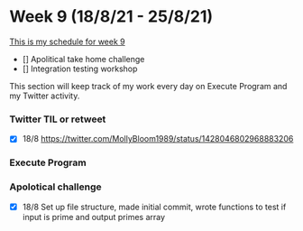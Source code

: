 # Week 9 (18/8/21 - 25/8/21)

[This is my schedule for week 9](https://learn.foundersandcoders.com/course/syllabus/pre-app-10/schedule/)

- [] Apolitical take home challenge
- [] Integration testing workshop

This section will keep track of my work every day on Execute Program and my Twitter activity.

### Twitter TIL or retweet

- [x] 18/8 https://twitter.com/MollyBloom1989/status/1428046802968883206

### Execute Program

### Apolotical challenge

- [x] 18/8 Set up file structure, made initial commit, wrote functions to test if input is prime and output primes array
